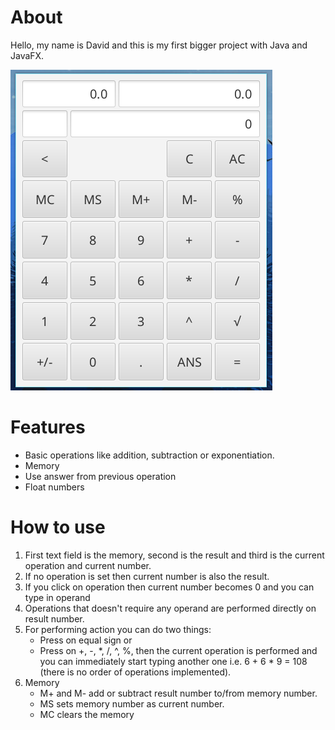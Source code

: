# About
Hello, my name is David and this is my first bigger project with Java and JavaFX.

![Calculator](calculatorFX.png)
# Features
* Basic operations like addition, subtraction or exponentiation.
* Memory
* Use answer from previous operation
* Float numbers
# How to use
1. First text field is the memory, second is the result and third is the current operation and current number.
1. If no operation is set then current number is also the result.
1. If you click on operation then current number becomes 0 and you can type in operand
1. Operations that doesn't require any operand are performed directly on result number.
1. For performing action you can do two things:
    * Press on equal sign or
    * Press on +, -, *, /, ^, %, then the current operation is performed and you can immediately start typing another one i.e. 6 + 6 * 9 = 108 (there is no order of operations implemented).
1. Memory
    * M+ and M- add or subtract result number to/from memory number.
    * MS sets memory number as current number.
    * MC clears the memory
